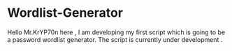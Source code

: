 # Wordlist-Generator
Hello Mr.KrYP70n here , I am developing my first script which is going to be a password wordlist generator.
The script is currently under development . 
